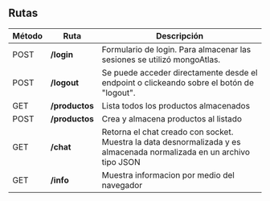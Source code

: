 ## Rutas

| Método | Ruta           | Descripción                                                                                                           |
| ------ | -------------- | --------------------------------------------------------------------------------------------------------------------- |
| POST   | **/login**     | Formulario de login. Para almacenar las sesiones se utilizó mongoAtlas.                                               |
| POST   | **/logout**    | Se puede acceder directamente desde el endpoint o clickeando sobre el botón de "logout".                              |
| GET    | **/productos** | Lista todos los productos almacenados                                                                                 |
| POST   | **/productos** | Crea y almacena productos al listado                                                                                  |
| GET    | **/chat**      | Retorna el chat creado con socket. Muestra la data desnormalizada y es almacenada normalizada en un archivo tipo JSON |
| GET    | **/info**      | Muestra informacion por medio del navegador                                                                           |
